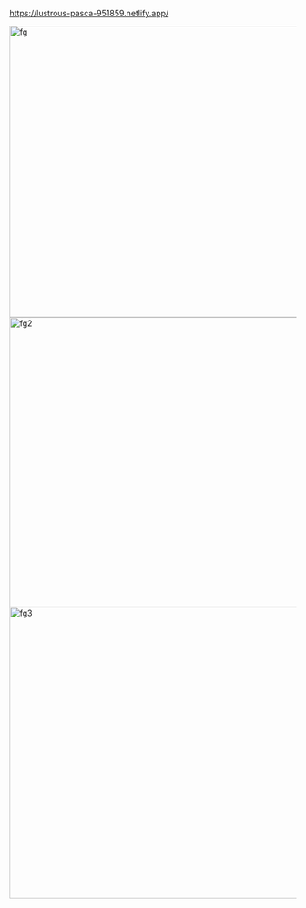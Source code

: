https://lustrous-pasca-951859.netlify.app/

<img width="512" alt="fg" src="https://user-images.githubusercontent.com/96357374/213859976-653a13a9-b494-41d9-af5f-f6b604d27adb.png">
<img width="509" alt="fg2" src="https://user-images.githubusercontent.com/96357374/213860042-3bdd80ac-c8c6-4c84-83f3-64e2e5a0ca1b.png">
<img width="512" alt="fg3" src="https://user-images.githubusercontent.com/96357374/213860046-68acbc6e-0785-412d-b9b8-f3395988837a.png">
